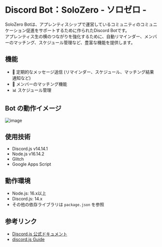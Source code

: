 # Discord Bot：SoloZero - ソロゼロ -

SoloZero Botは、アプレンティスシップで運営しているコミュニティのコミュニケーション促進をサポートするために作られたDiscord Botです。  
アプレンティス生の横のつながりを強化するために、自動リマインダー、メンバーのマッチング、スケジュール管理など、豊富な機能を提供します。

## 機能
- 🔄 定期的なメッセージ送信 (リマインダー、スケジュール、マッチング結果通知など)
- 🤝 メンバーのマッチング機能
- 📊 スケジュール管理

## Bot の動作イメージ

![image](https://github.com/user-attachments/assets/c6528a2d-6172-4d29-8a6d-29b1d74628f3)

## 使用技術
- Discord.js v14.14.1
- Node.js v16.14.2
- Glitch
- Google Apps Script

## 動作環境
- Node.js: 16.x以上
- Discord.js: 14.x
- その他の依存ライブラリは `package.json` を参照

## 参考リンク
- [Discord.js 公式ドキュメント](https://discord.js.org/docs/packages/discord.js/14.14.1)
- [discord.js Guide](https://discordjs.guide/#before-you-begin)
